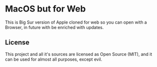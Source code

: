 # MacOS but for Web 
This is Big Sur version of Apple cloned for web so you can open with a Browser, in future with be enriched with updates.

## License 
This project and all it's sources are licensed as Open Source (MIT), and it can be used for almost all purposes, except evil.

